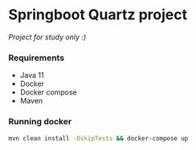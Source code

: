 # Springboot Quartz project

*Project for study only :)*

### Requirements

- Java 11
- Docker
- Docker compose
- Maven

### Running docker

```bash
mvn clean install -DskipTests && docker-compose up
```